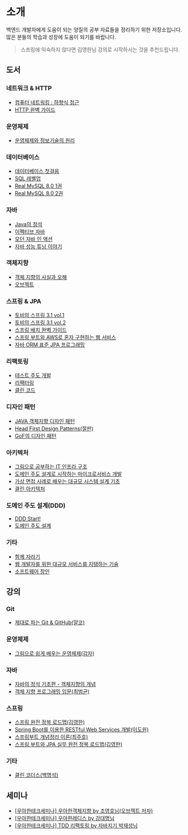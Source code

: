 # 소개

백엔드 개발자에게 도움이 되는 양질의 공부 자료들을 정리하기 위한 저장소입니다.<br/>
많은 분들의 학습과 성장에 도움이 되기를 바랍니다.

> 스프링에 익숙하지 않다면 김영한님 강의로 시작하시는 것을 추천드립니다.

## 도서

### 네트워크 & HTTP
- [컴퓨터 네트워킹 : 하향식 접근](http://www.kyobobook.co.kr/product/detailViewKor.laf?mallGb=KOR&ejkGb=KOR&barcode=9791185475318)
- [HTTP 완벽 가이드](http://www.kyobobook.co.kr/product/detailViewKor.laf?ejkGb=KOR&mallGb=KOR&barcode=9788966261208&orderClick=LEa&Kc=)


### 운영체제
- [운영체제와 정보기술의 원리](http://www.kyobobook.co.kr/product/detailViewKor.laf?ejkGb=KOR&mallGb=KOR&barcode=9791158903589)


### 데이터베이스
- [데이터베이스 첫걸음](http://www.kyobobook.co.kr/product/detailViewKor.laf?ejkGb=KOR&mallGb=KOR&barcode=9788968487316&orderClick=LEa&Kc=)
- [SQL 레벨업](http://www.kyobobook.co.kr/product/detailViewKor.laf?mallGb=KOR&ejkGb=KOR&barcode=9788968482519)
- [Real MySQL 8.0 1권](http://www.kyobobook.co.kr/product/detailViewKor.laf?ejkGb=KOR&mallGb=KOR&barcode=9791158392703&orderClick=LEa&Kc=)
- [Real MySQL 8.0 2권](http://www.kyobobook.co.kr/product/detailViewKor.laf?ejkGb=KOR&mallGb=KOR&barcode=9791158392727&orderClick=LEa&Kc=)


### 자바
- [Java의 정석](http://www.kyobobook.co.kr/product/detailViewKor.laf?ejkGb=KOR&mallGb=KOR&barcode=9788994492032&orderClick=LEa&Kc=)
- [이펙티브 자바](http://www.kyobobook.co.kr/product/detailViewKor.laf?ejkGb=KOR&mallGb=KOR&barcode=9788966262281&orderClick=LEa&Kc=)
- [모던 자바 인 액션](http://www.kyobobook.co.kr/product/detailViewKor.laf?ejkGb=KOR&mallGb=KOR&barcode=9791162242025&orderClick=LEa&Kc=)
- [자바 성능 튜닝 이야기](http://www.kyobobook.co.kr/product/detailViewKor.laf?mallGb=KOR&ejkGb=KOR&linkClass=331531&barcode=9788966260928)


### 객체지향
- [객체 지향의 사실과 오해](http://www.kyobobook.co.kr/product/detailViewKor.laf?ejkGb=KOR&mallGb=KOR&barcode=9788998139766&orderClick=LEa&Kc=)
- [오브젝트](http://www.kyobobook.co.kr/product/detailViewKor.laf?mallGb=KOR&ejkGb=KOR&linkClass=331501&barcode=9791158391409)


### 스프링 & JPA
- [토비의 스프링 3.1 vol.1](http://www.kyobobook.co.kr/product/detailViewKor.laf?ejkGb=KOR&mallGb=KOR&barcode=9788960773417&orderClick=LAG&Kc=)
- [토비의 스프링 3.1 vol.2](http://www.kyobobook.co.kr/product/detailViewKor.laf?ejkGb=KOR&mallGb=KOR&barcode=9788960773424&orderClick=LAG&Kc=)
- [스프링 배치 완벽 가이드](http://www.kyobobook.co.kr/product/detailViewKor.laf?ejkGb=KOR&mallGb=KOR&barcode=9791161755168&orderClick=LEa&Kc=)
- [스프링 부트와 AWS로 혼자 구현하는 웹 서비스](http://www.kyobobook.co.kr/product/detailViewKor.laf?ejkGb=KOR&mallGb=KOR&barcode=9788965402602&orderClick=LAG&Kc=)
- [자바 ORM 표준 JPA 프로그래밍](http://www.kyobobook.co.kr/product/detailViewKor.laf?ejkGb=KOR&mallGb=KOR&barcode=9788960777330&orderClick=LEa&Kc=)


### 리팩토링
- [테스트 주도 개발](http://www.kyobobook.co.kr/product/detailViewKor.laf?mallGb=KOR&ejkGb=KOR&linkClass=330202&barcode=9788966261024)
- [리팩터링](http://www.kyobobook.co.kr/product/detailViewKor.laf?ejkGb=KOR&mallGb=KOR&barcode=9791162242742&orderClick=LEa&Kc=)
- [클린 코드](http://www.kyobobook.co.kr/product/detailViewKor.laf?ejkGb=KOR&mallGb=KOR&barcode=9788966260959&orderClick=LEa&Kc=)


### 디자인 패턴
- [JAVA 객체지향 디자인 패턴](http://www.kyobobook.co.kr/product/detailViewKor.laf?ejkGb=KOR&mallGb=KOR&barcode=9788968480911&orderClick=LEa&Kc=)
- [Head First Design Patterns(절판)](http://www.kyobobook.co.kr/product/detailViewKor.laf?mallGb=KOR&ejkGb=KOR&barcode=9788979143409)
- [GoF의 디자인 패턴](http://www.kyobobook.co.kr/product/detailViewKor.laf?ejkGb=KOR&mallGb=KOR&barcode=9791195444953&orderClick=LAG&Kc=) 

### 아키텍처
- [그림으로 공부하는 IT 인프라 구조](http://www.kyobobook.co.kr/product/detailViewKor.laf?ejkGb=KOR&mallGb=KOR&barcode=9791190665209&orderClick=LEa&Kc=)
- [도메인 주도 설계로 시작하는 마이크로서비스 개발](http://www.kyobobook.co.kr/product/detailViewKor.laf?ejkGb=KOR&mallGb=KOR&barcode=9791158392468&orderClick=LAG&Kc=)
- [가상 면접 사례로 배우는 대규모 시스템 설계 기초](http://www.kyobobook.co.kr/product/detailViewKor.laf?ejkGb=KOR&mallGb=KOR&barcode=9788966263158&orderClick=LEa&Kc=)
- [클린 아키텍처](http://www.kyobobook.co.kr/product/detailViewKor.laf?ejkGb=KOR&mallGb=KOR&barcode=9788966262472&orderClick=LEa&Kc=)

### 도메인 주도 설계(DDD)
- [DDD Start!](http://www.kyobobook.co.kr/product/detailViewKor.laf?mallGb=KOR&ejkGb=KOR&barcode=9788993827446)  
- [도메인 주도 설계](http://www.kyobobook.co.kr/product/detailViewKor.laf?ejkGb=KOR&mallGb=KOR&barcode=9788992939850&orderClick=LEa&Kc=)

### 기타
- [함께 자라기](http://www.kyobobook.co.kr/product/detailViewKor.laf?ejkGb=KOR&mallGb=KOR&barcode=9788966262335&orderClick=LEa&Kc=)
- [웹 개발자를 위한 대규모 서비스를 지탱하는 기술](http://www.kyobobook.co.kr/product/detailViewKor.laf?ejkGb=KOR&mallGb=KOR&barcode=9788994506128&orderClick=LEa&Kc=)
- [소프트웨어 장인](http://www.kyobobook.co.kr/product/detailViewKor.laf?mallGb=KOR&ejkGb=KOR&linkClass=330113&barcode=9791186659489)

## 강의
### Git
- [제대로 파는 Git & GitHub(얄코)](https://www.inflearn.com/course/%EC%A0%9C%EB%8C%80%EB%A1%9C-%ED%8C%8C%EB%8A%94-%EA%B9%83)


### 운영체제
- [그림으로 쉽게 배우는 운영체제(감자)](https://www.inflearn.com/course/%EB%B9%84%EC%A0%84%EA%B3%B5%EC%9E%90-%EC%9A%B4%EC%98%81%EC%B2%B4%EC%A0%9C#curriculum)


### 자바
- [자바의 정석 기초편 - 객체지향의 개념](https://youtube.com/playlist?list=PLW2UjW795-f5JPTsYHGAawAck9cQRw5TD)
- [객체 지향 프로그래밍 입문(최범균)](https://www.inflearn.com/course/%EA%B0%9D%EC%B2%B4-%EC%A7%80%ED%96%A5-%ED%94%84%EB%A1%9C%EA%B7%B8%EB%9E%98%EB%B0%8D-%EC%9E%85%EB%AC%B8#curriculum)


### 스프링
- [스프링 완전 정복 로드맵(김영한)](https://www.inflearn.com/roadmaps/373)
- [Spring Boot를 이용한 RESTful Web Services 개발(이도원)](https://www.inflearn.com/course/spring-boot-restful-web-services#curriculum)
- [스프링부트 개념정리 이론(최주호)](https://www.inflearn.com/course/%EC%8A%A4%ED%94%84%EB%A7%81%EB%B6%80%ED%8A%B8-%EA%B0%9C%EB%85%90%EC%A0%95%EB%A6%AC#curriculum)
- [스프링 부트와 JPA 실무 완전 정복 로드맵(김영한)](https://www.inflearn.com/roadmaps/149)

### 기타
- [클린 코더스(백명석)](https://www.youtube.com/watch?v=60lLSe1phks&list=PLeQ0NTYUDTmMM71Jn1scbEYdLFHz5ZqFA&ab_channel=%EB%B0%B1%EB%AA%85%EC%84%9D)


## 세미나
- [[우아한테크세미나] 우아한객체지향 by 조영호님(오브젝트 저자)](https://www.youtube.com/watch?v=dJ5C4qRqAgA&ab_channel=%EC%9A%B0%EC%95%84%ED%95%9CTech)
- [[우아한테크세미나] 우아한레디스 by 강대명님](https://www.youtube.com/watch?v=mPB2CZiAkKM&ab_channel=%EC%9A%B0%EC%95%84%ED%95%9CTech)
- [[우아한테크세미나] TDD 리팩토링 by 자바지기 박재성님](https://www.youtube.com/watch?v=bIeqAlmNRrA&ab_channel=%EC%9A%B0%EC%95%84%ED%95%9CTech)

